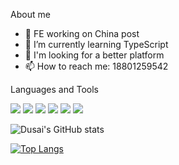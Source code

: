 <!--
**heartwarming/heartwarming** is a ✨ _special_ ✨ repository because its `README.md` (this file) appears on your GitHub profile.
- 😄 Pronouns: ...
- ⚡ Fun fact: ...
- 🤔 I’m looking for help with ...
- 📫 How to reach me: 18801259542
- 💬 Ask me about anything
-->

About me

- 🔭 FE working on China post
- 🌱 I’m currently learning TypeScript
- 👯 I'm looking for a better platform
- 📫 How to reach me: 18801259542

Languages and Tools

![](https://img.shields.io/badge/JS-rgb(241,213,41))
![](https://img.shields.io/badge/TS-rgb(4,128,217))
![](https://img.shields.io/badge/Vue-rgb(0,193,128))
![](https://img.shields.io/badge/React-rgb(47,215,255))
![](https://img.shields.io/badge/Webpack-rgb(43,59,66))
![](https://img.shields.io/badge/Vite-rgb(0,193,128))


<!--START_SECTION:waka-->
![Dusai's GitHub stats](https://github-readme-stats.vercel.app/api?username=heartwarming&show_icons=true&theme=radical&count_private=true)
<!--END_SECTION:waka-->

[![Top Langs](https://github-readme-stats.vercel.app/api/top-langs/?username=heartwarming&layout=compact&hide=html)](https://github.com/anuraghazra/github-readme-stats)


